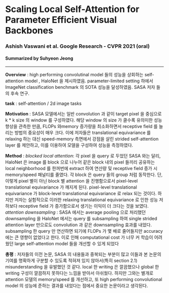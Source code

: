 # Scaling Local Self-Attention for Parameter Efficient Visual Backbones
### Ashish Vaswani et al. Google Research - CVPR 2021 (oral)
#### Summarized by Suhyeon Jeong
---

**Overview** : high performing convolutinal model 들의 성능을 상회하는 self-attention model , HaloNet 을 제시하였음. parameter-limited setting 하에서 ImageNet classification benchmark 의 SOTA 성능을 달성하였음. SASA 저자 들의 후속 연구.
 

**task** : self-attention / 2d image tasks

 

**Motivation** : SASA 모델에서는 일반 convolution 과 같이 target pixel 을 중심으로 k * k size 의 window 를 구성하였다. 해당 window 의 size 가 클수록 유의미한 성능 향상을 관측한 만큼, FLOPs 와memory 증가량을 최소화하면서 receptive field 를 늘리는 방법의 중요성이 매우 크다. 이에 저자들은 translational equivariance 를 relaxing 하는 대신 speed-memory 측면에서 강점을 살린 strided self-attention layer 를 제안하고, 이를 이용하여 모델을 구성하여 성능을 측정하였다.

 

**Method** : 
*blocked local attention*: 각 pixel 을 query 로 두었던 SASA 와는 달리, HaloNet 은 image 를 block 으로 나누어 같은 block 내의 pixel 들끼리 공유하는 local neighborhood 를 한꺼번에 extract 하여 연산량 및 receptive field 증가 시 memory/speed 패널티를 줄였다. 각 block 은 query 들의 group 처럼 동작한다. 단, 이렇게 pixel 별이 아닌 block 별 attention 을 진행함으로서 pixel-level translational equivariance 가 깨지게 된다. pixel-level translational equivariance 가 block-level translational equivariance 로 relax 되는 것이다. 하지만 저자는 실험적으로 이러한 relaxing translational equivariance 로 인한 성능 저하보다 receptive field 가 증가함으로서 생기는 이익이 더 크다는 것을 보였다. 
*attention downsampling* : SASA 에서는 average pooling 으로 처리했던 downsampling 을 HaloNet 에서는 query 를 subsampling 하여 single strided attention layer 만으로도 convolution 과 같은 downsampling 효과를 내었다. subsampling 한 query 만 연산하면 되기에  FLOPs 가 몇 배로 줄어들지만 accuracy 에는 큰 영향이 없었다고 한다. 이로 인해 computational cost 가 너무 커 학습이 어려웠던 large self-attention model 들을 개선할 수 있게 되었다 


 

**총평** : 저자들의 이전 논문, SASA 의 내용들과 중복되는 부분이 많고 이들과 본 논문의 기여를 명확하게 구분할 수 있도록 적혀져 있지 않아서(특히 section 2.1) misunderstanding 을 유발했던 것 같다. local 한 writing 은 깔끔했으나 global 한 writing 구성이 깔끔하지 못하다는 느낌을 받아서 아쉬웠다. 하지만 그와는 별개로 attention 모델의 memory/speed 를 개선하고, 또 high performing convolutional model 의 성능에 준하는 결과를 내었다는 점에서 중요한 논문이라고 생각된다.
